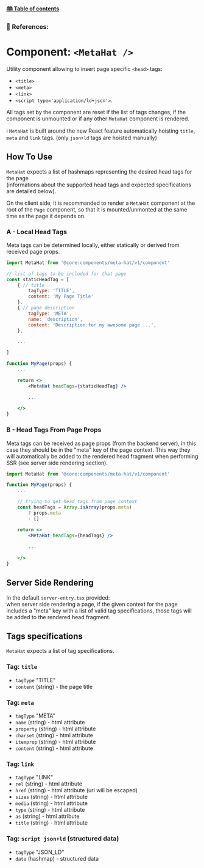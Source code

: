 <style>table {width: 100%;}</style>

[**🕮 Table of contents**](/Readme.md)

### 🦚 References: 

# Component: `<MetaHat />`

Utility component allowing to insert page specific `<head>` tags: 
- `<title>`
- `<meta>`
- `<link>`
- `<script type='application/ld+json'>`.

All tags set by the component are reset if the list of tags changes, if the component is unmounted or if any other `MetaHat` component is rendered.

ℹ️ `MetaHat` is built around the new React feature automatically hoisting `title`, `meta` and `link` tags. (only `json+ld` tags are hoisted manually)


## How To Use

`MetaHat` expects a list of hashmaps representing the desired head tags for the page\
(informations about the supported head tags and expected specifications are detailed below).

On the client side, it is recommanded to render a `MetaHat` component at the root of the `Page` component, so that it is mounted/unmonted at the same time as the page it depends on.

### A - Local Head Tags

Meta tags can be determined locally, either statically or derived from received page props.

```jsx
import MetaHat from '@core:components/meta-hat/v1/component'

// list of tags to be included for that page
const staticHeadTag = [
    { // title
        tagType: 'TITLE',
        content: 'My Page Title'
    },
    { // page description
        tagType: 'META',
        name: 'description',
        content: 'Description for my awesome page ...',
    },

    ...

]

function MyPage(props) {
    ...

    return <>
        <MetaHat headTags={staticHeadTag} />

        ...
    
    </>
}
```

### B - Head Tags From Page Props

Meta tags can be received as page props (from the backend server), in this case they should be in the "meta" key of the page context. 
This way they will automatically be added to the rendered head fragment when performing SSR (see server side rendering section).

```jsx
import MetaHat from '@core:components/meta-hat/v1/component'

function MyPage(props) {
    ...

    // trying to get head tags from page context
    const headTags = Array.isArray(props.meta) 
        ? props.meta
        : []

    return <>
        <MetaHat headTags={headTags} />
        
        ...
    
    </>
}
```

## Server Side Rendering

In the default `server-entry.tsx` provided:\
when server side rendering a page, if the given context for the page includes a "meta" key with a list of valid tag specifications, those tags will be added to the rendered head fragment. 

## Tags specifications

`MetaHat` expects a list of tag specifications.

### Tag: `title`

- `tagType` "TITLE"
- `content` (string) - the page title

### Tag: `meta`

- `tagType` "META"
- `name` (string) - html attribute
- `property` (string) - html attribute
- `charset` (string) - html attribute
- `itemprop` (string) - html attribute
- `content` (string) - html attribute

### Tag: `link`

- `tagType` "LINK"
- `rel` (string) - html attribute
- `href` (string) - html attribute (url will be escaped)
- `sizes` (string) - html attribute
- `media` (string) - html attribute
- `type` (string) - html attribute
- `as` (string) - html attribute
- `title` (string) - html attribute

### Tag: `script json+ld` (structured data)

- `tagType` "JSON_LD"
- `data` (hashmap) - structured data

